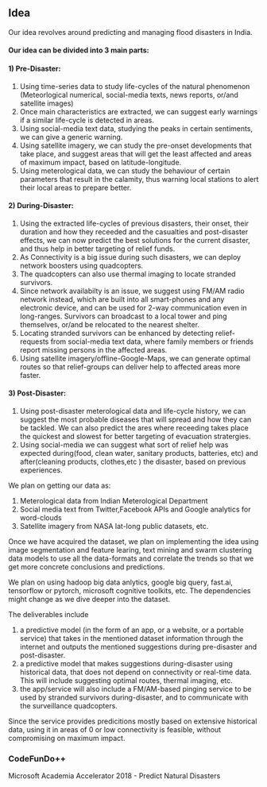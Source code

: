 ## Idea 
Our idea revolves around predicting and managing flood disasters in India.

#### Our idea can be divided into 3 main parts:

#### 1) Pre-Disaster: 
  1. Using time-series data to study life-cycles of the natural phenomenon (Meteorlogical numerical, social-media texts, news reports, or/and satellite images) 
  2. Once main characteristics are extracted, we can suggest early warnings if a similar life-cycle is detected in areas. 
  3. Using social-media text data, studying the peaks in certain sentiments, we can give a generic warning.
  4. Using satellite imagery, we can study the pre-onset developments that take place, and suggest areas that will get the least affected and areas of maximum impact, based on latitude-longitude.
  5. Using meterological data, we can study the behaviour of certain parameters that result in the calamity, thus warning local stations to alert their local areas to prepare better.

#### 2) During-Disaster: 
  1. Using the extracted life-cycles of previous disasters, their onset, their duration and how they receeded and the casualties and post-disaster effects, we can now predict the best solutions for the current disaster, and thus help in better targeting of relief funds.  
  2. As Connectivity is a big issue during such disasters, we can deploy network boosters using quadcopters.
  3. The quadcopters can also use thermal imaging to locate stranded survivors.
  4. Since network availabilty is an issue, we suggest using FM/AM radio network instead, which are built into all smart-phones and any electronic device, and can be used for 2-way communication even in long-ranges. Survivors can broadcast to a local tower and ping themselves, or/and be relocated to the nearest shelter.
  5. Locating stranded survivors can be enhanced by detecting relief-requests from social-media text data, where family members or friends report missing persons in the affected areas.
  6. Using satellite imagery/offline-Google-Maps, we can generate optimal routes so that relief-groups can deliver help to affected areas more faster.
  
#### 3) Post-Disaster:
  1. Using post-disaster meterological data and life-cycle history, we can suggest the most probable diseases that will spread and how they can be tackled. We can also predict the ares where receeding takes place the quickest and slowest for better targeting of evacuation stratergies.
  2. Using social-media we can suggest what sort of relief help was expected during(food, clean water, sanitary products, batteries, etc) and after(cleaning products, clothes,etc ) the disaster, based on previous experiences. 


We plan on getting our data as:
1. Meterological data from Indian Meterological Department
2. Social media text from Twitter,Facebook APIs and Google analytics for word-clouds
3. Satellite imagery from NASA lat-long public datasets, etc. 

Once we have acquired the dataset, we plan on implementing the idea using image segmentation and feature learing, text mining and swarm clustering data models to use all the data-formats and correlate the trends so that we get more concrete conclusions and predictions. 

We plan on using hadoop big data anlytics, google big query, fast.ai, tensorflow or pytorch, microsoft cognitive toolkits, etc. The dependencies might change as we dive deeper into the dataset.

The deliverables include
  1) a predictive model (in the form of an app, or a website, or a portable service) that takes in the mentioned dataset information through the internet and outputs the mentioned suggestions during pre-disaster and post-disaster. 
  2) a predictive model that makes suggestions during-disaster using historical data, that does not depend on connectivity or real-time data. This will include suggesting optimal routes, thermal imaging, etc.
  3) the app/service will also include a FM/AM-based pinging service to be used by stranded survivors during-disaster, and to communicate with the surveillance quadcopters.
  
Since the service provides predicitions mostly based on extensive historical data, using it in areas of 0 or low connectivity is feasible, without compromising on maximum impact.

### CodeFunDo++ 
Microsoft Academia Accelerator 2018 - Predict Natural Disasters

  





